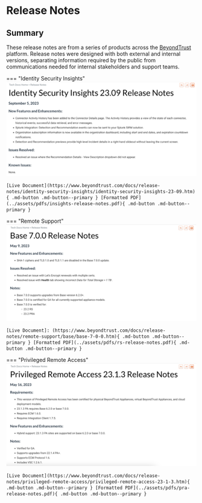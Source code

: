 # Release Notes

## Summary
These release notes are from a series of products across the [BeyondTrust](https://www.beyondtrust.com/docs/) platform. Release notes were designed with both external and internal versions, separating information required by the public from communications needed for internal stakeholders and support teams. 

=== "Identity Security Insights"
    ![Insights Release Notes](../assets/images/insights-release-notes.png)

    [Live Document](https://www.beyondtrust.com/docs/release-notes/identity-security-insights/identity-security-insights-23-09.htm){ .md-button .md-button--primary } [Formatted PDF](../assets/pdfs/insights-release-notes.pdf){ .md-button .md-button--primary }


=== "Remote Support"
    ![Remote Support Release Notes](../assets/images/rs-release-notes.png)

    [Live Document]: (https://www.beyondtrust.com/docs/release-notes/remote-support/base/base-7-0-0.htm){ .md-button .md-button--primary } [Formatted PDF](../assets/pdfs/rs-release-notes.pdf){ .md-button .md-button--primary }


=== "Privileged Remote Access"
    ![Privileged Remote Access Release Notes](../assets/images/pra-release-notes.png)

    [Live Document](https://www.beyondtrust.com/docs/release-notes/privileged-remote-access/privileged-remote-access-23-1-3.htm){ .md-button .md-button--primary } [Formatted PDF](../assets/pdfs/pra-release-notes.pdf){ .md-button .md-button--primary }
